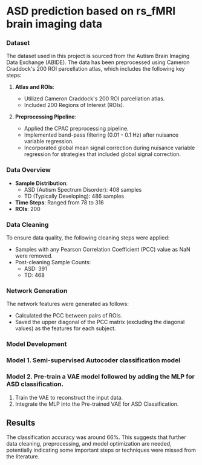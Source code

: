 #  ASD prediction based on rs_fMRI brain imaging data

### Dataset

The dataset used in this project is sourced from the Autism Brain Imaging Data Exchange (ABIDE). The data has been preprocessed using Cameron Craddock's 200 ROI parcellation atlas, which includes the following key steps:

1. **Atlas and ROIs**:
   - Utilized Cameron Craddock's 200 ROI parcellation atlas.
   - Included 200 Regions of Interest (ROIs).

2. **Preprocessing Pipeline**:
   - Applied the CPAC preprocessing pipeline.
   - Implemented band-pass filtering (0.01 - 0.1 Hz) after nuisance variable regression.
   - Incorporated global mean signal correction during nuisance variable regression for strategies that included global signal correction.

### Data Overview

- **Sample Distribution**:
  - ASD (Autism Spectrum Disorder): 408 samples
  - TD (Typically Developing): 486 samples
- **Time Steps**: Ranged from 78 to 316
- **ROIs**: 200

### Data Cleaning

To ensure data quality, the following cleaning steps were applied:

- Samples with any Pearson Correlation Coefficient (PCC) value as NaN were removed.
- Post-cleaning Sample Counts:
  - ASD: 391
  - TD: 468

### Network Generation

The network features were generated as follows:

- Calculated the PCC between pairs of ROIs.
- Saved the upper diagonal of the PCC matrix (excluding the diagonal values) as the features for each subject.

### Model Development

### Model 1. Semi-supervised Autocoder classification model
### Model 2. Pre-train a VAE model followed by adding the MLP for ASD classification.
1. Train the VAE to reconstruct the input data.
2. Integrate the MLP into the Pre-trained VAE for ASD Classification.
## Results
The classification accuracy was around 66%. This suggests that further data cleaning, preprocessing, and model optimization are needed, potentially indicating some important steps or techniques were missed from the literature.
